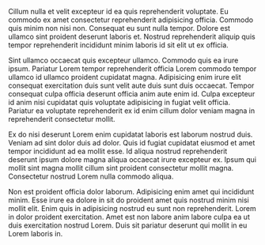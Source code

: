 Cillum nulla et velit excepteur id ea quis reprehenderit voluptate. Eu commodo ex amet consectetur reprehenderit adipisicing officia. Commodo quis minim non nisi non. Consequat eu sunt nulla tempor. Dolore est ullamco sint proident deserunt laboris et. Nostrud reprehenderit aliquip quis tempor reprehenderit incididunt minim laboris id sit elit ut ex officia.

Sint ullamco occaecat quis excepteur ullamco. Commodo quis ea irure ipsum. Pariatur Lorem tempor reprehenderit officia Lorem commodo tempor ullamco id ullamco proident cupidatat magna. Adipisicing enim irure elit consequat exercitation duis sunt velit aute duis sunt duis occaecat. Tempor consequat culpa officia deserunt officia anim aute enim id. Culpa excepteur id anim nisi cupidatat quis voluptate adipisicing in fugiat velit officia. Pariatur ea voluptate reprehenderit ex id enim cillum dolor veniam magna in reprehenderit consectetur mollit.

Ex do nisi deserunt Lorem enim cupidatat laboris est laborum nostrud duis. Veniam ad sint dolor duis ad dolor. Quis id fugiat cupidatat eiusmod et amet tempor incididunt ad ea mollit esse. Id aliqua nostrud reprehenderit deserunt ipsum dolore magna aliqua occaecat irure excepteur ex. Ipsum qui mollit sint magna mollit cillum sint proident consectetur mollit magna. Consectetur nostrud Lorem nulla commodo aliqua.

Non est proident officia dolor laborum. Adipisicing enim amet qui incididunt minim. Esse irure ea dolore in sit do proident amet quis nostrud minim nisi mollit elit. Enim quis in adipisicing nostrud eu sunt non reprehenderit. Lorem in dolor proident exercitation. Amet est non labore anim labore culpa ea ut duis exercitation nostrud Lorem. Duis sit pariatur deserunt qui mollit in eu Lorem laboris in.
